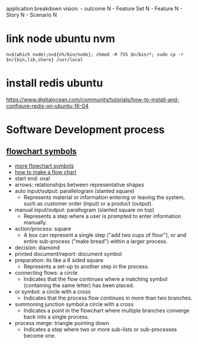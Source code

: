 application breakdown
  vision:
    - outcome N
     - Feature Set N
      - Feature N
       - Story N
        - Scenario N


# link node ubuntu nvm
`n=$(which node);n=${n%/bin/node}; chmod -R 755 $n/bin/*; sudo cp -r $n/{bin,lib,share} /usr/local`
# install redis ubuntu
https://www.digitalocean.com/community/tutorials/how-to-install-and-configure-redis-on-ubuntu-16-04

# Software Development process
## [flowchart symbols](https://www.smartdraw.com/flowchart/flowchart-symbols.htm)
  - [more flowchart symbols](http://www.aivosto.com/vbtips/flowchart-symbols.html)
  - [how to make a flow chart](https://www.smartdraw.com/flowchart/how-to-make-a-flowchart.htm)
  - start end: oval
  - arrows: relationships between representative shapes
  - auto input/output: parallelogram (slanted square)
    + Represents material or information entering or leaving the system, such as customer order (input) or a product (output).
  - manual input/output: parallogram (slanted square on top)
    +  Represents a step where a user is prompted to enter information manually.
  - action/process: square
    + A box can represent a single step ("add two cups of flour"), or and entire sub-process ("make bread") within a larger process.
  - decision: diamond
  - printed document/report: document symbol
  - preparation: its like a 6 sided square
    + Represents a set-up to another step in the process.
  - connecting flows: a circle
    + Indicates that the flow continues where a matching symbol (containing the same letter) has been placed.
  - or symbol: a circle with a cross
    + Indicates that the process flow continues in more than two branches.
  - summoning junction symbol:a circle with a cross
    + Indicates a point in the flowchart where multiple branches converge back into a single process.
  - process merge: triangle pointing down
    + Indicates a step where two or more sub-lists or sub-processes become one.
